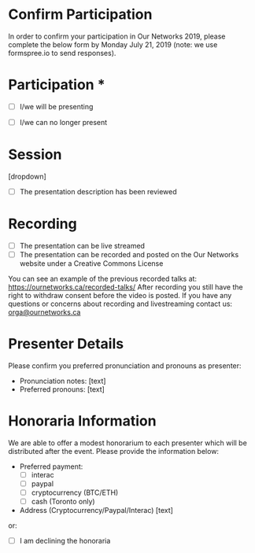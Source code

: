 # Confirm Participation 

In order to confirm your participation in Our Networks 2019, please complete the below form by Monday July 21, 2019 (note: we use formspree.io to send responses).

# Participation *

- [ ] I/we will be presenting
- [ ] I/we can no longer present


# Session

[dropdown]

- [ ] The presentation description has been reviewed


# Recording

- [ ] The presentation can be live streamed
- [ ] The presentation can be recorded and posted on the Our Networks website under a Creative Commons License

You can see an example of the previous recorded talks at: https://ournetworks.ca/recorded-talks/
After recording you still have the right to withdraw consent before the video is posted. If you have any questions or concerns about recording and livestreaming contact us: orga@ournetworks.ca


# Presenter Details 

Please confirm you preferred pronunciation and pronouns as presenter:

- Pronunciation notes: [text]
- Preferred pronouns: [text]


# Honoraria Information 

We are able to offer a modest honorarium to each presenter which will be distributed after the event. Please provide the information below: 

- Preferred payment: 
  - [ ] interac 
  - [ ] paypal 
  - [ ] cryptocurrency (BTC/ETH) 
  - [ ] cash (Toronto only) 
- Address (Cryptocurrency/Paypal/Interac) [text]

or: 

- [ ] I am declining the honoraria


